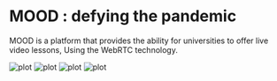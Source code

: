 # MOOD : defying the pandemic

MOOD is a platform that provides the ability for universities to offer live video lessons, Using the WebRTC technology.

![plot](./Moos/static/img/screenshots/home.jpeg)
![plot](./Moos/static/img/screenshots/homeAuth.jpeg)
![plot](./Moos/static/img/screenshots/discussions.jpeg)
![plot](./Moos/static/img/screenshots/profile.jpeg)
